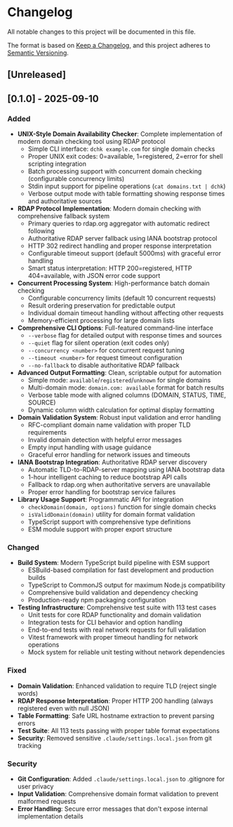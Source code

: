 # Changelog

All notable changes to this project will be documented in this file.

The format is based on [Keep a Changelog](https://keepachangelog.com/en/1.0.0/),
and this project adheres to [Semantic Versioning](https://semver.org/spec/v2.0.0.html).

## [Unreleased]

## [0.1.0] - 2025-09-10

### Added
- **UNIX-Style Domain Availability Checker**: Complete implementation of modern domain checking tool using RDAP protocol
  - Simple CLI interface: `dchk example.com` for single domain checks
  - Proper UNIX exit codes: 0=available, 1=registered, 2=error for shell scripting integration
  - Batch processing support with concurrent domain checking (configurable concurrency limits)
  - Stdin input support for pipeline operations (`cat domains.txt | dchk`)
  - Verbose output mode with table formatting showing response times and authoritative sources
- **RDAP Protocol Implementation**: Modern domain checking with comprehensive fallback system
  - Primary queries to rdap.org aggregator with automatic redirect following
  - Authoritative RDAP server fallback using IANA bootstrap protocol
  - HTTP 302 redirect handling and proper response interpretation
  - Configurable timeout support (default 5000ms) with graceful error handling
  - Smart status interpretation: HTTP 200=registered, HTTP 404=available, with JSON error code support
- **Concurrent Processing System**: High-performance batch domain checking
  - Configurable concurrency limits (default 10 concurrent requests)
  - Result ordering preservation for predictable output
  - Individual domain timeout handling without affecting other requests
  - Memory-efficient processing for large domain lists
- **Comprehensive CLI Options**: Full-featured command-line interface
  - `--verbose` flag for detailed output with response times and sources
  - `--quiet` flag for silent operation (exit codes only)
  - `--concurrency <number>` for concurrent request tuning
  - `--timeout <number>` for request timeout configuration
  - `--no-fallback` to disable authoritative RDAP fallback
- **Advanced Output Formatting**: Clean, scriptable output for automation
  - Simple mode: `available`/`registered`/`unknown` for single domains
  - Multi-domain mode: `domain.com: available` format for batch results
  - Verbose table mode with aligned columns (DOMAIN, STATUS, TIME, SOURCE)
  - Dynamic column width calculation for optimal display formatting
- **Domain Validation System**: Robust input validation and error handling
  - RFC-compliant domain name validation with proper TLD requirements
  - Invalid domain detection with helpful error messages
  - Empty input handling with usage guidance
  - Graceful error handling for network issues and timeouts
- **IANA Bootstrap Integration**: Authoritative RDAP server discovery
  - Automatic TLD-to-RDAP-server mapping using IANA bootstrap data
  - 1-hour intelligent caching to reduce bootstrap API calls
  - Fallback to rdap.org when authoritative servers are unavailable
  - Proper error handling for bootstrap service failures
- **Library Usage Support**: Programmatic API for integration
  - `checkDomain(domain, options)` function for single domain checks
  - `isValidDomain(domain)` utility for domain format validation
  - TypeScript support with comprehensive type definitions
  - ESM module support with proper export structure

### Changed
- **Build System**: Modern TypeScript build pipeline with ESM support
  - ESBuild-based compilation for fast development and production builds
  - TypeScript to CommonJS output for maximum Node.js compatibility
  - Comprehensive build validation and dependency checking
  - Production-ready npm packaging configuration
- **Testing Infrastructure**: Comprehensive test suite with 113 test cases
  - Unit tests for core RDAP functionality and domain validation
  - Integration tests for CLI behavior and option handling
  - End-to-end tests with real network requests for full validation
  - Vitest framework with proper timeout handling for network operations
  - Mock system for reliable unit testing without network dependencies

### Fixed
- **Domain Validation**: Enhanced validation to require TLD (reject single words)
- **RDAP Response Interpretation**: Proper HTTP 200 handling (always registered even with null JSON)
- **Table Formatting**: Safe URL hostname extraction to prevent parsing errors
- **Test Suite**: All 113 tests passing with proper table format expectations
- **Security**: Removed sensitive `.claude/settings.local.json` from git tracking

### Security
- **Git Configuration**: Added `.claude/settings.local.json` to .gitignore for user privacy
- **Input Validation**: Comprehensive domain format validation to prevent malformed requests
- **Error Handling**: Secure error messages that don't expose internal implementation details